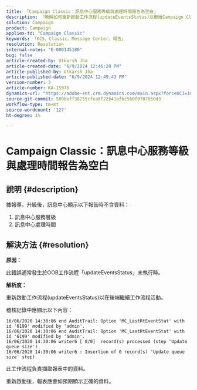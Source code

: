 ```yaml
---
title: 「Campaign Classic：訊息中心服務等級與處理時間報告為空白」
description: 「瞭解如何重新啟動工作流程(updateEventsStatus)以繼續Campaign Classic中的後端工作流程活動。」
solution: Campaign
product: Campaign
applies-to: "Campaign Classic"
keywords: 「KCS、Classic、Message Center、報告」
resolution: Resolution
internal-notes: "E-000145180"
bug: false
article-created-by: Utkarsh Jha
article-created-date: "6/9/2024 12:46:20 PM"
article-published-by: Utkarsh Jha
article-published-date: "6/9/2024 12:49:43 PM"
version-number: 3
article-number: KA-15976
dynamics-url: "https://adobe-ent.crm.dynamics.com/main.aspx?forceUCI=1&pagetype=entityrecord&etn=knowledgearticle&id=36198b3f-5e26-ef11-840b-6045bd006704"
source-git-commit: 509beff38255cfea6f22b41afbc560f0707050d3
workflow-type: tm+mt
source-wordcount: '127'
ht-degree: 1%

---
```


# Campaign Classic：訊息中心服務等級與處理時間報告為空白

## 說明 {#description}


據報導，升級後，訊息中心顯示以下報告時不含資料：

1. 訊息中心服務層級
2. 訊息中心處理時間


## 解決方法 {#resolution}


<b>原因： </b>

此錯誤通常發生於OOB工作流程「updateEventsStatus」未執行時。

<b>解析度：</b>

重新啟動工作流程(updateEventsStatus)以在後端繼續工作流程活動。

稽核記錄中應顯示以下內容：


```
16/06/2020 14:30:06 end AuditTrail: Option 'MC_LastRtEventStat' with id '6199' modified by 'admin'.
16/06/2020 14:30:06 end AuditTrail: Option 'MC_LastRtEventStat' with id '6199' modified by 'admin'.
16/06/2020 14:30:06 writer6 [ 0/0]  record(s) processed (step 'Update queue size')
16/06/2020 14:30:06 writer6 : Insertion of 0 record(s) 'Update queue size' step)
```


此工作流程負責擷取報表中的資料。

重新啟動後，報表應會如預期顯示正確的資料。
